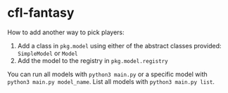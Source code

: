 # cfl-fantasy

How to add another way to pick players:

1) Add a class in `pkg.model` using either of the abstract classes provided: `SimpleModel` or `Model`
2) Add the model to the registry in `pkg.model.registry`

You can run all models with `python3 main.py` or a specific model with `python3 main.py model_name`. List all models with `python3 main.py list`. 
